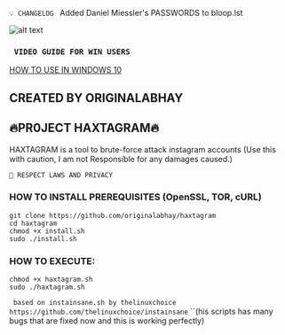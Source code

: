 ``💡 CHANGELOG ``
Added Daniel Miessler's PASSWORDS to bloop.lst 

![alt text](https://github.com/originalabhay/haxtagram/blob/master/images/working.png)

### ``` VIDEO GUIDE FOR WIN USERS```
[HOW TO USE IN WINDOWS 10](https://www.youtube.com/watch?v=yi7CHg6gDtk)

## CREATED BY ORIGINALABHAY
## 🔥PR0JECT HAXTAGRAM🔥
HAXTAGRAM is a tool to brute-force attack instagram accounts (Use this with caution, I am not Responsible for any damages caused.)

``
🛑 RESPECT LAWS AND PRIVACY
``

### HOW TO INSTALL PREREQUISITES (OpenSSL, TOR, cURL)
```
git clone https://github.com/originalabhay/haxtagram
cd haxtagram
chmod +x install.sh
sudo ./install.sh
```
### HOW TO EXECUTE:
```
chmod +x haxtagram.sh
sudo ./haxtagram.sh
```

`` based on instainsane.sh by thelinuxchoice https://github.com/thelinuxchoice/instainsane``
``(his scripts has many bugs that are fixed now and this is working perfectly)
